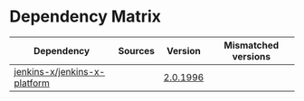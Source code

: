 # Dependency Matrix

Dependency | Sources | Version | Mismatched versions
---------- | ------- | ------- | -------------------
[jenkins-x/jenkins-x-platform](https://github.com/jenkins-x/jenkins-x-platform) |  | [2.0.1996](https://github.com/jenkins-x/jenkins-x-platform/releases/tag/v2.0.1996) | 
